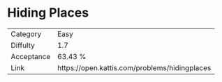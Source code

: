 # Hiding Places

<table>
    <tr>
        <td>Category</td>
        <td>Easy</td>
    </tr>
    <tr>
        <td>Diffulty</td>
        <td>1.7</td>
    </tr>
    <tr>
        <td>Acceptance</td>
        <td>63.43 %</td>
    </tr>
    <tr>
        <td>Link</td>
        <td>https://open.kattis.com/problems/hidingplaces</td>
    </tr>
</table>